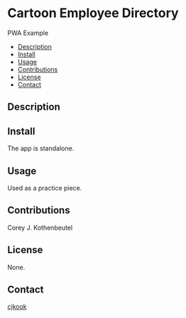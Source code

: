 # Cartoon Employee Directory
PWA Example

  * [Description](#description)
  * [Install](#install)
  * [Usage](#usage)
  * [Contributions](#contributions)
  * [License](#license)
  * [Contact](#contact)

## Description


## Install

The app is standalone.


## Usage

Used as a practice piece.


## Contributions

Corey J. Kothenbeutel


## License

None.


## Contact

[cjkook](https://github.com/cjkook)



